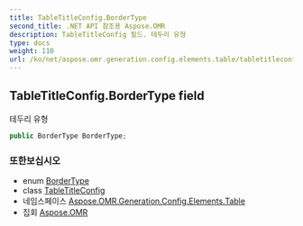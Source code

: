 ```yaml
---
title: TableTitleConfig.BorderType
second_title: .NET API 참조용 Aspose.OMR
description: TableTitleConfig 필드. 테두리 유형
type: docs
weight: 110
url: /ko/net/aspose.omr.generation.config.elements.table/tabletitleconfig/bordertype/
---
```

## TableTitleConfig.BorderType field

테두리 유형

```csharp
public BorderType BorderType;
```

### 또한보십시오

* enum [BorderType](../../../aspose.omr.generation.config.enums/bordertype/)
* class [TableTitleConfig](../)
* 네임스페이스 [Aspose.OMR.Generation.Config.Elements.Table](../../tabletitleconfig/)
* 집회 [Aspose.OMR](../../../)


